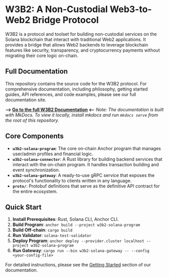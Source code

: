 # W3B2: A Non-Custodial Web3-to-Web2 Bridge Protocol

W3B2 is a protocol and toolset for building non-custodial services on the Solana blockchain that interact with traditional Web2 applications. It provides a bridge that allows Web2 backends to leverage blockchain features like security, transparency, and cryptocurrency payments without migrating their core logic on-chain.

## Full Documentation

This repository contains the source code for the W3B2 protocol. For comprehensive documentation, including philosophy, getting started guides, API references, and code examples, please see our full documentation site.

**--> [Go to the full W3B2 Documentation](./docs/index.md) <--**
*Note: The documentation is built with MkDocs. To view it locally, install mkdocs and run `mkdocs serve` from the root of this repository.*

## Core Components

*   **`w3b2-solana-program`**: The core on-chain Anchor program that manages user/admin profiles and financial logic.
*   **`w3b2-solana-connector`**: A Rust library for building backend services that interact with the on-chain program. It handles transaction building and event synchronization.
*   **`w3b2-solana-gateway`**: A ready-to-use gRPC service that exposes the protocol's functionality to clients written in any language.
*   **`proto/`**: Protobuf definitions that serve as the definitive API contract for the entire ecosystem.

## Quick Start

1.  **Install Prerequisites**: Rust, Solana CLI, Anchor CLI.
2.  **Build Program**: `anchor build --project w3b2-solana-program`
3.  **Build Off-chain**: `cargo build`
4.  **Run Validator**: `solana-test-validator`
5.  **Deploy Program**: `anchor deploy --provider.cluster localhost --project w3b2-solana-program`
6.  **Run Gateway**: `cargo run --bin w3b2-solana-gateway -- --config <your-config-file>`

For detailed instructions, please see the [Getting Started](./docs/getting-started.md) section of our documentation.